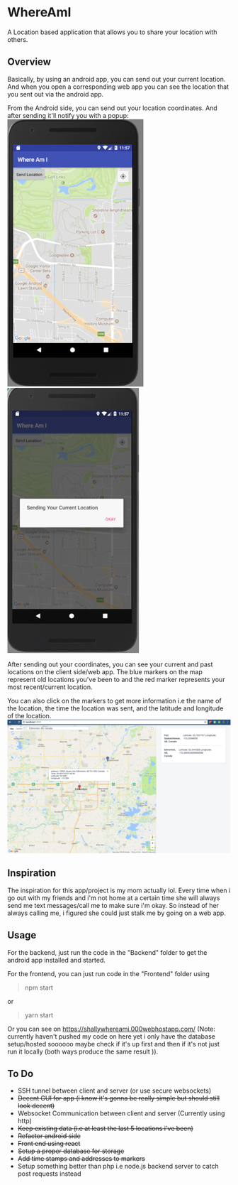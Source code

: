 # WhereAmI
A Location based application that allows you to share your location with others.

## Overview
Basically, by using an android app, you can send out your current location. And when you open a corresponding web app you can see the location that you sent out via the android app.

From the Android side, you can send out your location coordinates. And after sending it'll notify you with a popup:
![ScreenShot](https://github.com/ShallyBanh/WhereAmI/blob/master/ScreenShots/AndroidSide.png)
![ScreenShot](https://github.com/ShallyBanh/WhereAmI/blob/master/ScreenShots/AndroidSideSend.png)

After sending out your coordinates, you can see your current and past locations on the client side/web app. The blue markers on the map represent old locations you've been to and the red marker represents your most recent/current location.

You can also click on the markers to get more information i.e the name of the location, the time the location was sent, and the latitude and longitude of the location.
![ScreenShot](https://github.com/ShallyBanh/WhereAmI/blob/master/ScreenShots/DesktopExample.png)

## Inspiration
The inspiration for this app/project is my mom actually lol. Every time when i go out with my friends and i'm not home at a certain time she will always send me text messages/call me to make sure i'm okay. So instead of her always calling me, i figured she could just stalk me by going on a web app.

## Usage

For the backend, just run the code in the "Backend" folder to get the android app installed and started.

For the frontend, you can just run code in the "Frontend" folder using
> npm start

or

> yarn start

Or you can see on https://shallywhereami.000webhostapp.com/ (Note: currently haven't pushed my code on here yet i only have the database setup/hosted soooooo maybe check if it's up first and then if it's not just run it locally (both ways produce the same result )).


## To Do
- SSH tunnel between client and server (or use secure websockets)
- <s>Decent GUI for app (i know it's gonna be really simple but should still look decent)</s>
- Websocket Communication between client and server (Currently using http)
- <s>Keep existing data (i.e at least the last 5 locations i've been)</s>
- <s> Refactor android side </s>
- <s> Front end using react </s>
- <s> Setup a proper database for storage </s>
- <s> Add time stamps and addresses to markers </s>
- Setup something better than php i.e node.js backend server to catch post requests instead

